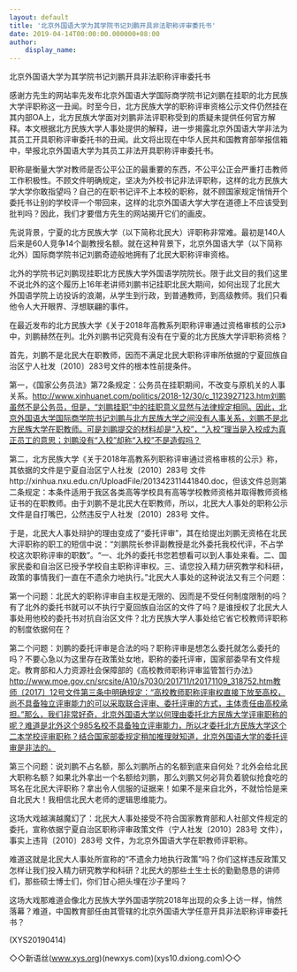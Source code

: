 ```yaml
---
layout: default
title: '北京外国语大学为其学院书记刘鹏开具非法职称评审委托书'
date: 2019-04-14T00:00:00.000000+08:00
author:
    display_name: 
---
```


北京外国语大学为其学院书记刘鹏开具非法职称评审委托书

感谢方先生的网站率先发布北京外国语大学国际商学院书记刘鹏在挂职的北方民族大学评职称这一丑闻。时至今日，北方民族大学的职称评审资格公示文件仍然挂在其内部OA上，北方民族大学面对刘鹏非法评职称受到的质疑未提供任何官方解释。本文根据北方民族大学人事处提供的解释，进一步揭露北京外国语大学非法为其员工开具职称评审委托书的丑闻。此文将出现在中华人民共和国教育部举报信箱中，举报北京外国语大学为其员工非法开具职称评审委托书。

职称是衡量大学对教师是否公平公正的最重要的东西，不公平公正会严重打击教师工作积极性。不顾文件明确规定，坚决为外校书记非法评职称，这样的北方民族大学大学你敢指望吗？自己的在职书记评不上本校的职称，就不顾国家规定悄悄开个委托书让别的学校评一个带回来，这样的北京外国语大学大学在道德上不应该受到批判吗？因此，我们才要借方先生的网站揭开它们的画皮。

先说背景，宁夏的北方民族大学（以下简称北民大）评职称非常难。最初是140人后来是60人竞争14个副教授名额。就在这种背景下，北京外国语大学（以下简称北外）国际商学院书记刘鹏奇迹般地拥有了北民大职称评审资格。

北外的学院书记刘鹏现挂职北方民族大学外国语学院院长。限于此文目的我们这里不说北外的这个履历上16年老讲师刘鹏书记挂职北民大期间，如何出现了北民大外国语学院上访投诉的浪潮，从学生到行政，到普通教师，到高级教师。我们只看他令人大开眼界、浮想联翩的事件。

在最近发布的北方民族大学《关于2018年高教系列职称评审通过资格审核的公示》中，刘鹏赫然在列。北外刘鹏书记究竟有没有在宁夏的北方民族大学评职称资格？

首先，刘鹏不是北民大在职教师，因而不满足北民大职称评审所依据的宁夏回族自治区宁人社发〔2010〕283号文件的根本性前提条件。

第一，《国家公务员法》第72条规定：公务员在挂职期间，不改变与原机关的人事关系。http://www.xinhuanet.com/politics/2018-12/30/c_1123927123.htm刘鹏虽然不是公务员，但是，“刘鹏挂职”中的挂职意义显然与法律规定相同。因此，北京外国语大学国际商学院书记刘鹏与北方民族大学之间没有人事关系，刘鹏不是北方民族大学在职教师。可是刘鹏提交的材料却是“入校”，“入校”理当是入校成为真正员工的意思；刘鹏没有“入校”却称“入校”不是造假吗？

第二，北方民族大学《关于2018年高教系列职称评审通过资格审核的公示》称，其依据的文件是宁夏自治区宁人社发〔2010〕283号 文件http://xinhua.nxu.edu.cn/UploadFile/201342311441840.doc，但该文件总则第二条规定：本条件适用于我区各类高等学校具有高等学校教师资格并取得教师资格证书的在职教师。由于刘鹏不是北民大在职教师，所以，北民大人事处的职称公示文件是自打嘴巴，公然违反宁人社发〔2010〕283号 文件。

于是，北民大人事处辩护的理由变成了“委托评审”，其在给提出刘鹏无资格在北民大评职称的职工的短信中说：“刘鹏院长参评副教授是北外委托我校代评，不占学校这次职称评审的职数”。“一、北外的委托书您若想看可以到人事处来看。二、国家民委和自治区已授予学校自主职称评审权。三、请您投入精力研究教学和科研，政策的事情我们一直在不遗余力地执行。”北民大人事处的这种说法又有三个问题：

第一个问题：北民大的职称评审自主权是无限的、因而是不受任何制度限制的吗？有了北外的委托书就可以不执行宁夏回族自治区的文件了吗？是谁授权了北民大人事处用他校的委托书对抗自治区文件？北方民族大学人事处给它省它校教师评职称的制度依据何在？

第二个问题：刘鹏的委托评审是合法的吗？职称评审是想怎么委托就怎么委托的吗？不要心急以为这里存在政策处女地，职称的委托评审，国家部委早有文件规定。教育部和人力资源社会保障部的《高校教师职称评审监管暂行办法》http://www.moe.gov.cn/srcsite/A10/s7030/201711/t20171109_318752.htm教师〔2017〕12号文件第三条中明确规定：“高校教师职称评审权直接下放至高校，尚不具备独立评审能力的可以采取联合评审、委托评审的方式，主体责任由高校承担。”那么，我们非常好奇，北京外国语大学以何理由委托北方民族大学评审职称的呢？难道是北外这个985名校不具备独立评审能力，所以才委托北方民族大学这个二本学校评审职称？结合国家部委规定稍加推理就知道，北京外国语大学的委托评审是非法的。

第三个问题：说刘鹏不占名额，那么刘鹏所占的名额到底来自何处？北外会给北民大职称名额？如果北外拿出一个名额给刘鹏，那么刘鹏又何必背负着貌似抢食吃的骂名在北民大评职称？拿出令人信服的证据来！如果不是来自北外，不就恰恰是来自北民大！我相信北民大老师的逻辑思维能力。

这场大戏越演越魔幻了：北民大人事处接受不符合国家教育部和人社部文件规定的委托，宣称依据宁夏自治区职称评审政策文件（宁人社发〔2010〕283号 文件），事实上违背〔2010〕283号 文件，为北京外国语大学在职教师评职称。

难道这就是北民大人事处所宣称的“不遗余力地执行政策”吗？你们这样违反政策又怎样让我们投入精力研究教学和科研？北民大的那些土生土长的勤勤恳恳的讲师们，那些硕士博士们，你们甘心把头埋在沙子里吗？

这场大戏那难道会像北方民族大学外国语学院2018年出现的众多上访一样，悄然落幕？难道，中国教育部任由其管辖的北京外国语大学任意开具非法职称评审委托书？

(XYS20190414)

◇◇新语丝(www.xys.org)(newxys.com)(xys10.dxiong.com)◇◇

